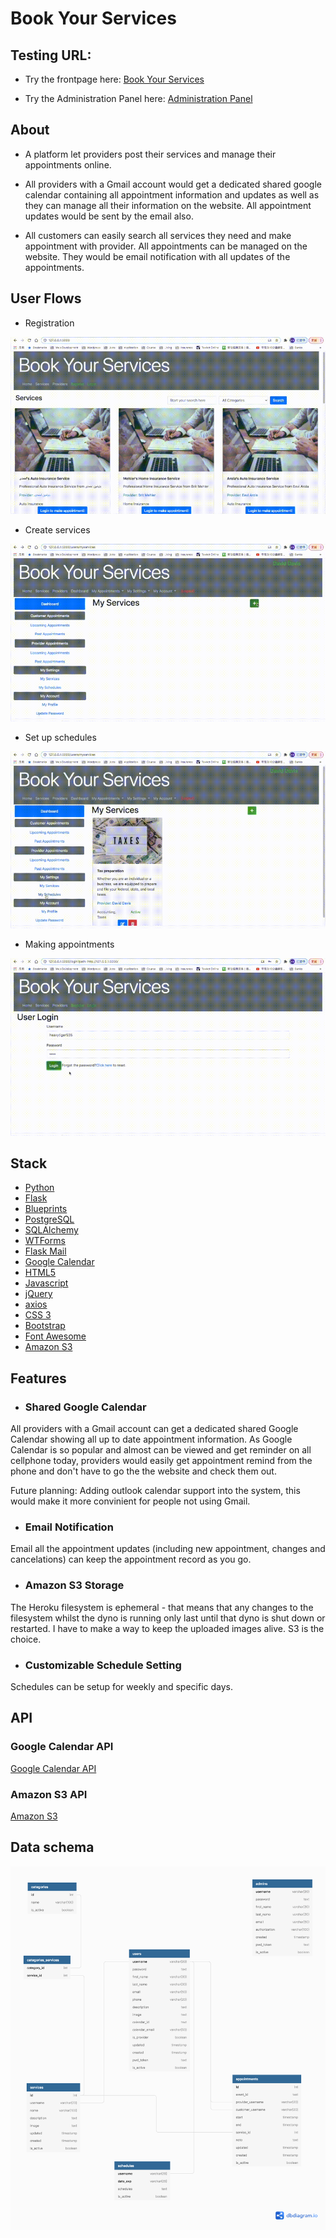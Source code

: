 # Book Your Services


## Testing URL:
- Try the frontpage here: [Book Your Services](https://book-your-services.herokuapp.com/)

- Try the Administration Panel here: [Administration Panel](https://book-your-services.herokuapp.com/admin)

## About
- A platform let providers post their services and manage their appointments online. 

- All providers with a Gmail account would get a dedicated shared google calendar containing all appointment information and updates as well as they can manage all their information on the website. All appointment updates would be sent by the email also.

- All customers can easily search all services they need and make appointment with provider. All appointments can be managed on the website. They would be email notification with all updates of the appointments.


## User Flows
- Registration

[![Watch the video](videos/registration.gif)](https://youtu.be/cPUBUyXaU3Q)

- Create services
 
[![Watch the video](videos/services.gif)](https://youtu.be/VvkJ4FzvPb8)

- Set up schedules

[![Watch the video](videos/schedules.gif)](https://youtu.be/VvkJ4FzvPb8)

- Making appointments

[![Watch the video](videos/makingappointments.gif)](https://youtu.be/_-OwEHqUoF0)


## Stack
- [Python](https://www.python.org/)
- [Flask](https://flask.palletsprojects.com/en/1.1.x/)
- [Blueprints](https://flask.palletsprojects.com/en/1.1.x/blueprints/)
- [PostgreSQL](https://www.postgresql.org/)
- [SQLAlchemy](https://www.sqlalchemy.org/)
- [WTForms](https://wtforms.readthedocs.io/en/2.3.x/)
- [Flask Mail](https://github.com/mattupstate/flask-mail)
- [Google Calendar](https://developers.google.com/calendar)
- [HTML5](https://developer.mozilla.org/en-US/docs/Web/Guide/HTML/HTML5)
- [Javascript](https://developer.mozilla.org/en-US/docs/Web/JavaScript)
- [jQuery](https://jquery.com/)
- [axios](https://github.com/axios/axios)
- [CSS 3](https://developer.mozilla.org/en-US/docs/Web/CSS)
- [Bootstrap](https://getbootstrap.com/)
- [Font Awesome](https://fontawesome.com/start)
- [Amazon S3](https://aws.amazon.com/s3/?c=s&sec=srv)


## Features

- ### Shared Google Calendar
All providers with a Gmail account can get a dedicated shared Google Calendar showing all up to date appointment information. As Google Calendar is so popular and almost can be viewed and get reminder on all cellphone today, providers would easily get appointment remind from the phone and don't have to go the the website and check them out.

Future planning: Adding outlook calendar support into the system, this would make it more convinient for people not using Gmail.


- ### Email Notification
Email all the appointment updates (including new appointment, changes and cancelations) can keep the appointment record as you go. 

- ### Amazon S3 Storage
The Heroku filesystem is ephemeral - that means that any changes to the filesystem whilst the dyno is running only last until that dyno is shut down or restarted. I have to make a way to keep the uploaded images alive. S3 is the choice.

- ### Customizable Schedule Setting
Schedules can be setup for weekly and specific days. 

## API

### Google Calendar API
[Google Calendar API](https://developers.google.com/calendar/overview)

### Amazon S3 API
[Amazon S3](https://boto3.amazonaws.com/v1/documentation/api/latest/index.html)

## Data schema
![Database schema](dataschema.png)
